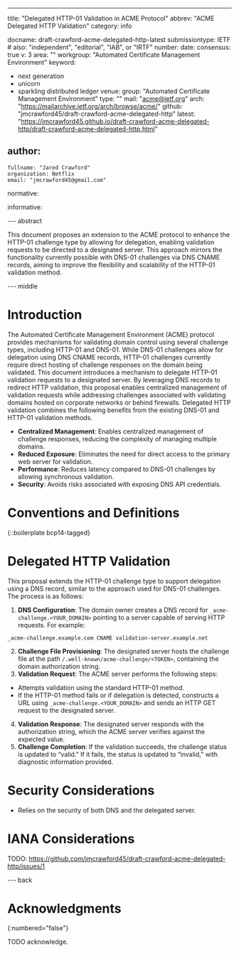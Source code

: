 ---
title: "Delegated HTTP-01 Validation in ACME Protocol"
abbrev: "ACME Delegated HTTP Validation"
category: info

docname: draft-crawford-acme-delegated-http-latest
submissiontype: IETF  # also: "independent", "editorial", "IAB", or "IRTF"
number:
date:
consensus: true
v: 3
area: ""
workgroup: "Automated Certificate Management Environment"
keyword:
 - next generation
 - unicorn
 - sparkling distributed ledger
venue:
  group: "Automated Certificate Management Environment"
  type: ""
  mail: "acme@ietf.org"
  arch: "https://mailarchive.ietf.org/arch/browse/acme/"
  github: "jmcrawford45/draft-crawford-acme-delegated-http"
  latest: "https://jmcrawford45.github.io/draft-crawford-acme-delegated-http/draft-crawford-acme-delegated-http.html"

author:
 -
    fullname: "Jared Crawford"
    organization: Netflix
    email: "jmcrawford45@gmail.com"

normative:

informative:


--- abstract

This document proposes an extension to the ACME protocol to enhance the HTTP-01 challenge type by allowing for delegation, enabling validation requests to be directed to a designated server. This approach mirrors the functionality currently possible with DNS-01 challenges via DNS CNAME records, aiming to improve the flexibility and scalability of the HTTP-01 validation method.

--- middle

# Introduction

The Automated Certificate Management Environment (ACME) protocol provides mechanisms for validating domain control using several challenge types, including HTTP-01 and DNS-01. While DNS-01 challenges allow for delegation using DNS CNAME records, HTTP-01 challenges currently require direct hosting of challenge responses on the domain being validated.
This document introduces a mechanism to delegate HTTP-01 validation requests to a designated server. By leveraging DNS records to redirect HTTP validation, this proposal enables centralized management of validation requests while addressing challenges associated with validating domains hosted on corporate networks or behind firewalls.
Delegated HTTP validation combines the following benefits from the existing DNS-01 and HTTP-01 validation methods.

- **Centralized Management**: Enables centralized management of challenge responses, reducing the complexity of managing multiple domains.
- **Reduced Exposure**: Eliminates the need for direct access to the primary web server for validation.
- **Performance**: Reduces latency compared to DNS-01 challenges by allowing synchronous validation.
- **Security**: Avoids risks associated with exposing DNS API credentials.


# Conventions and Definitions

{::boilerplate bcp14-tagged}


# Delegated HTTP Validation

This proposal extends the HTTP-01 challenge type to support delegation using a DNS record, similar to the approach used for DNS-01 challenges. The process is as follows:

1. **DNS Configuration**: The domain owner creates a DNS record for `_acme-challenge.<YOUR_DOMAIN>` pointing to a server capable of serving HTTP requests. For example:
```
_acme-challenge.example.com CNAME validation-server.example.net
```
2. **Challenge File Provisioning**: The designated server hosts the challenge file at the path `/.well-known/acme-challenge/<TOKEN>`, containing the domain authorization string.
3. **Validation Request**: The ACME server performs the following steps:
- Attempts validation using the standard HTTP-01 method.
- If the HTTP-01 method fails or if delegation is detected, constructs a URL using `_acme-challenge.<YOUR_DOMAIN>` and sends an HTTP GET request to the designated server.
4. **Validation Response**: The designated server responds with the authorization string, which the ACME server verifies against the expected value.
5. **Challenge Completion**: If the validation succeeds, the challenge status is updated to “valid.” If it fails, the status is updated to “invalid,” with diagnostic information provided.


# Security Considerations

- Relies on the security of both DNS and the delegated server.



# IANA Considerations

TODO: https://github.com/jmcrawford45/draft-crawford-acme-delegated-http/issues/1


--- back

# Acknowledgments
{:numbered="false"}

TODO acknowledge.
